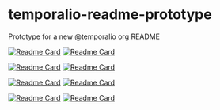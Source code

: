 # temporalio-readme-prototype
Prototype for a new @temporalio org README


[![Readme Card](https://github-readme-stats.vercel.app/api/pin/?username=temporalio&repo=temporal)](https://github.com/temporalio/temporal)
[![Readme Card](https://github-readme-stats.vercel.app/api/pin/?username=tomwheeler&repo=cli-tom)](https://github.com/tomwheeler/cli-tom)

[![Readme Card](https://github-readme-stats.vercel.app/api/pin/?username=temporalio&repo=sdk-go)](https://github.com/temporalio/sdk-go)
[![Readme Card](https://github-readme-stats.vercel.app/api/pin/?username=temporalio&repo=sdk-java)](https://github.com/temporalio/sdk-java)

[![Readme Card](https://github-readme-stats.vercel.app/api/pin/?username=temporalio&repo=sdk-typescript)](https://github.com/temporalio/sdk-typescript)
[![Readme Card](https://github-readme-stats.vercel.app/api/pin/?username=temporalio&repo=sdk-python)](https://github.com/temporalio/sdk-python)

[![Readme Card](https://github-readme-stats.vercel.app/api/pin/?username=temporalio&repo=sdk-dotnet)](https://github.com/temporalio/sdk-dotnet)
[![Readme Card](https://github-readme-stats.vercel.app/api/pin/?username=temporalio&repo=sdk-ruby)](https://github.com/temporalio/sdk-ruby)


